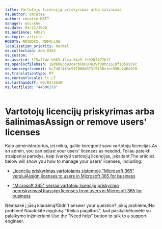 ```yaml
---
title: Vartotojų licencijų priskyrimas arba šalinimas
ms.author: cmcatee
author: cmcatee-MSFT
manager: mnirkhe
ms.date: 04/21/2020
ms.audience: Admin
ms.topic: article
ROBOTS: NOINDEX, NOFOLLOW
localization_priority: Normal
ms.collection: Adm_O365
ms.custom: ''
ms.assetid: 175af24e-b863-42ca-84e5-fb920f472b12
ms.openlocfilehash: 19dab63d93c4cb6b600e39f38bc1619f1359939c
ms.sourcegitcommit: bc7d6f4f3c9f7060d073f5130e1ec856e248d020
ms.translationtype: MT
ms.contentlocale: lt-LT
ms.lasthandoff: 06/02/2020
ms.locfileid: "44506379"
---
```

# <a name="assign-or-remove-users-licenses"></a><span data-ttu-id="be34f-102">Vartotojų licencijų priskyrimas arba šalinimas</span><span class="sxs-lookup"><span data-stu-id="be34f-102">Assign or remove users' licenses</span></span>

<span data-ttu-id="be34f-103">Kaip administratorius, jei reikia, galite koreguoti savo vartotojų licencijas.</span><span class="sxs-lookup"><span data-stu-id="be34f-103">As an admin, you can adjust your users' licenses as needed.</span></span> <span data-ttu-id="be34f-104">Toliau pateikti straipsniai parodys, kaip tvarkyti vartotojų licencijas, įskaitant:</span><span class="sxs-lookup"><span data-stu-id="be34f-104">The articles below will show you how to manage your users' licenses, including:</span></span>
  
- [<span data-ttu-id="be34f-105">Licencijų priskyrimas vartotojams sistemoje "Microsoft 365" verslui</span><span class="sxs-lookup"><span data-stu-id="be34f-105">Assign licenses to users in Microsoft 365 for business</span></span>](https://docs.microsoft.com/microsoft-365/admin/subscriptions-and-billing/assign-licenses-to-users)

- [<span data-ttu-id="be34f-106">"Microsoft 365" verslui vartotojų licencijų priskyrimo nepriskyrimas</span><span class="sxs-lookup"><span data-stu-id="be34f-106">Unassign licenses from users in Microsoft 365 for business</span></span>](https://docs.microsoft.com/microsoft-365/admin/subscriptions-and-billing/remove-licenses-from-users)

<span data-ttu-id="be34f-107">Neatsakė į jūsų klausimą?</span><span class="sxs-lookup"><span data-stu-id="be34f-107">Didn't answer your question?</span></span> <span data-ttu-id="be34f-108">jokių problemų!</span><span class="sxs-lookup"><span data-stu-id="be34f-108">No problem!</span></span> <span data-ttu-id="be34f-109">Naudokite mygtuką "Reikia pagalbos", kad pasikalbėtumėte su palaikymo inžinieriumi.</span><span class="sxs-lookup"><span data-stu-id="be34f-109">Use the "Need help" button to talk to a support engineer.</span></span>